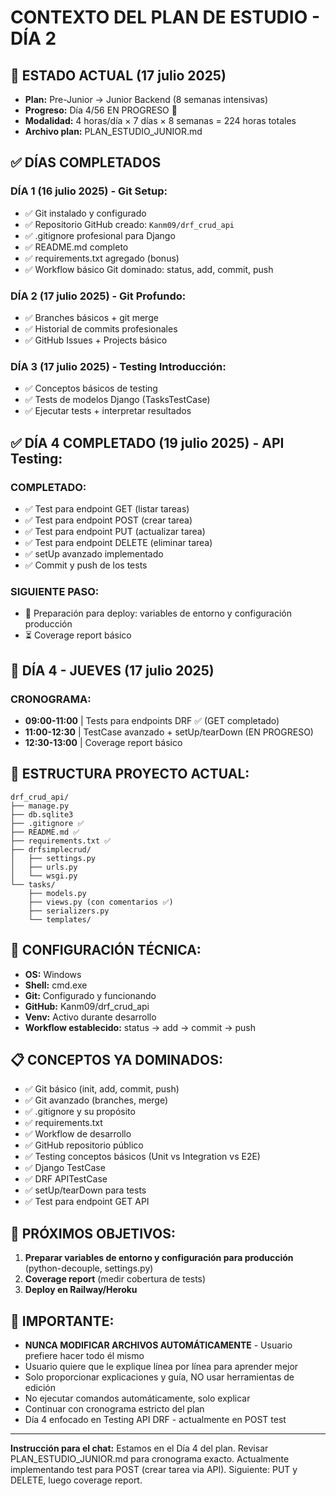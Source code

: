 # CONTEXTO DEL PLAN DE ESTUDIO - DÍA 2

## 🎯 ESTADO ACTUAL (17 julio 2025)
- **Plan:** Pre-Junior → Junior Backend (8 semanas intensivas)
- **Progreso:** Día 4/56 EN PROGRESO 🔄
- **Modalidad:** 4 horas/día × 7 días × 8 semanas = 224 horas totales
- **Archivo plan:** PLAN_ESTUDIO_JUNIOR.md

## ✅ DÍAS COMPLETADOS
### DÍA 1 (16 julio 2025) - Git Setup:
- ✅ Git instalado y configurado
- ✅ Repositorio GitHub creado: `Kanm09/drf_crud_api`
- ✅ .gitignore profesional para Django
- ✅ README.md completo
- ✅ requirements.txt agregado (bonus)
- ✅ Workflow básico Git dominado: status, add, commit, push

### DÍA 2 (17 julio 2025) - Git Profundo:
- ✅ Branches básicos + git merge
- ✅ Historial de commits profesionales
- ✅ GitHub Issues + Projects básico

### DÍA 3 (17 julio 2025) - Testing Introducción:
- ✅ Conceptos básicos de testing
- ✅ Tests de modelos Django (TasksTestCase)
- ✅ Ejecutar tests + interpretar resultados


## ✅ DÍA 4 COMPLETADO (19 julio 2025) - API Testing:
### COMPLETADO:
- ✅ Test para endpoint GET (listar tareas)
- ✅ Test para endpoint POST (crear tarea)
- ✅ Test para endpoint PUT (actualizar tarea)
- ✅ Test para endpoint DELETE (eliminar tarea)
- ✅ setUp avanzado implementado
- ✅ Commit y push de los tests

### SIGUIENTE PASO:
- 🚀 Preparación para deploy: variables de entorno y configuración producción
- ⏳ Coverage report básico

## 🎯 DÍA 4 - JUEVES (17 julio 2025)
### CRONOGRAMA:
- **09:00-11:00** | Tests para endpoints DRF ✅ (GET completado)
- **11:00-12:30** | TestCase avanzado + setUp/tearDown (EN PROGRESO)
- **12:30-13:00** | Coverage report básico

## 📁 ESTRUCTURA PROYECTO ACTUAL:
```
drf_crud_api/
├── manage.py
├── db.sqlite3
├── .gitignore ✅
├── README.md ✅
├── requirements.txt ✅
├── drfsimplecrud/
│   ├── settings.py
│   ├── urls.py
│   └── wsgi.py
└── tasks/
    ├── models.py
    ├── views.py (con comentarios ✅)
    ├── serializers.py
    └── templates/
```

## 🔧 CONFIGURACIÓN TÉCNICA:
- **OS:** Windows
- **Shell:** cmd.exe
- **Git:** Configurado y funcionando
- **GitHub:** Kanm09/drf_crud_api
- **Venv:** Activo durante desarrollo
- **Workflow establecido:** status → add → commit → push

## 📋 CONCEPTOS YA DOMINADOS:
- ✅ Git básico (init, add, commit, push)
- ✅ Git avanzado (branches, merge)
- ✅ .gitignore y su propósito
- ✅ requirements.txt
- ✅ Workflow de desarrollo
- ✅ GitHub repositorio público
- ✅ Testing conceptos básicos (Unit vs Integration vs E2E)
- ✅ Django TestCase
- ✅ DRF APITestCase
- ✅ setUp/tearDown para tests
- ✅ Test para endpoint GET API

## 🎯 PRÓXIMOS OBJETIVOS:
1. **Preparar variables de entorno y configuración para producción** (python-decouple, settings.py)
2. **Coverage report** (medir cobertura de tests)
3. **Deploy en Railway/Heroku**

## 🚨 IMPORTANTE:
- **NUNCA MODIFICAR ARCHIVOS AUTOMÁTICAMENTE** - Usuario prefiere hacer todo él mismo
- Usuario quiere que le explique línea por línea para aprender mejor
- Solo proporcionar explicaciones y guía, NO usar herramientas de edición
- No ejecutar comandos automáticamente, solo explicar
- Continuar con cronograma estricto del plan
- Día 4 enfocado en Testing API DRF - actualmente en POST test

---
**Instrucción para el chat:** Estamos en el Día 4 del plan. Revisar PLAN_ESTUDIO_JUNIOR.md para cronograma exacto. Actualmente implementando test para POST (crear tarea via API). Siguiente: PUT y DELETE, luego coverage report.
